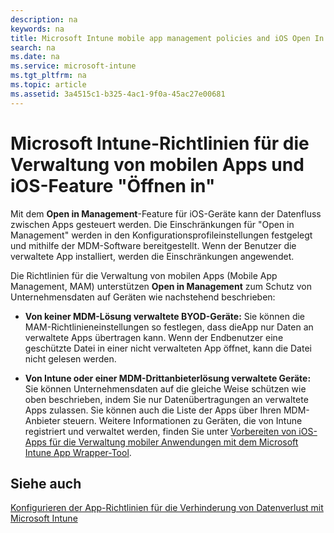 ```yaml
---
description: na
keywords: na
title: Microsoft Intune mobile app management policies and iOS Open In
search: na
ms.date: na
ms.service: microsoft-intune
ms.tgt_pltfrm: na
ms.topic: article
ms.assetid: 3a4515c1-b325-4ac1-9f0a-45ac27e00681
---
```

# Microsoft Intune-Richtlinien f&#252;r die Verwaltung von mobilen Apps und iOS-Feature &quot;&#214;ffnen in&quot;
Mit dem **Open in Management**-Feature für iOS-Geräte kann der Datenfluss zwischen Apps gesteuert werden. Die Einschränkungen für "Open in Management" werden in den Konfigurationsprofileinstellungen festgelegt und mithilfe der MDM-Software bereitgestellt.  Wenn der Benutzer die verwaltete App installiert, werden die Einschränkungen angewendet.

Die Richtlinien für die Verwaltung von mobilen Apps (Mobile App Management, MAM) unterstützen **Open in Management** zum Schutz von Unternehmensdaten auf Geräten wie nachstehend beschrieben:

-   **Von keiner MDM-Lösung verwaltete BYOD-Geräte:** Sie können die MAM-Richtlinieneinstellungen so festlegen, dass dieApp nur Daten an verwaltete Apps übertragen kann. Wenn der Endbenutzer eine geschützte Datei in einer nicht verwalteten App öffnet, kann die Datei nicht gelesen werden.

-   **Von Intune oder einer MDM-Drittanbieterlösung verwaltete Geräte:** Sie können Unternehmensdaten auf die gleiche Weise schützen wie oben beschrieben, indem Sie nur Datenübertragungen an verwaltete Apps zulassen. Sie können auch die Liste der Apps über Ihren MDM-Anbieter steuern.   Weitere Informationen zu Geräten, die von Intune registriert und verwaltet werden, finden Sie unter [Vorbereiten von iOS-Apps für die Verwaltung mobiler Anwendungen mit dem Microsoft Intune App Wrapper-Tool](../Topic/Prepare_iOS_apps_for_mobile_application_management_with_the_Microsoft_Intune_App_Wrapping_Tool.md).

## Siehe auch
[Konfigurieren der App-Richtlinien für die Verhinderung von Datenverlust mit Microsoft Intune](../Topic/Configure_data_loss_prevention_app_policies_with_Microsoft_Intune.md)

